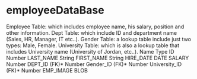 # employeeDataBase
Employee Table: which includes employee name, his salary, position and other information.
Dept Table: which include ID and department name (Sales, HR, Manager, IT etc..).
Gender Table: a lookup table include just two types: Male, Female.
University Table: which is also a lookup table that includes University name (University of Jordan, etc..).
Name Type
ID Number
LAST_NAME String
FIRST_NAME String
HIRE_DATE DATE
SALARY Number
DEPT_ID (FK)* Number
Gender_ID (FK)* Number
University_ID (FK)* Number
EMP_IMAGE BLOB

